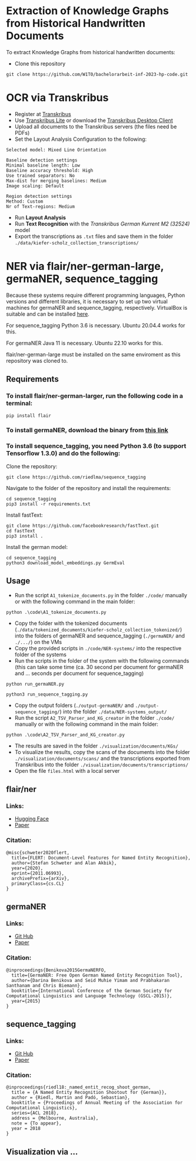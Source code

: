 # Extraction of Knowledge Graphs from Historical Handwritten Documents

To extract Knowledge Graphs from historical handwritten documents:

- Clone this repository

```
git clone https://github.com/W1T0/bachelorarbeit-inf-2023-hp-code.git
```

# OCR via Transkribus

- Register at [Transkribus](https://readcoop.eu/de/transkribus/)
- Use [Transkribus Lite](https://app.transkribus.eu/) or download the [Transkribus Desktop Client](https://readcoop.eu/transkribus/download/)
- Upload all documents to the Transkribus servers (the files need be PDFs)
- Set the Layout Analysis Configuration to the following:

```
Selected model: Mixed Line Orientation

Baseline detection settings
Minimal baseline length: Low
Baseline accuracy threshold: High
Use trained separators: No
Max-dist for merging baselines: Medium
Image scaling: Default

Region detection settings
Method: Custom
Nr of Text-regions: Medium
```

- Run **Layout Analysis**
- Run **Text Recognition** with the _Transkribus German Kurrent M2 (32524)_ model
- Export the transcriptions as `.txt` files and save them in the folder `./data/kiefer-scholz_collection_transcriptions/`

# NER via flair/ner-german-large, germaNER, sequence_tagging

Because these systems require different programming languages, Python versions and different libraries, it is necessary to set up two virtual machines for germaNER and sequence_tagging, respectively. VirtualBox is suitable and can be installed [here](https://www.virtualbox.org/).

For sequence_tagging Python 3.6 is necessary. Ubuntu 20.04.4 works for this.

For germaNER Java 11 is necessary. Ubuntu 22.10 works for this.

flair/ner-german-large must be installed on the same enviroment as this repository was cloned to.

## Requirements

### To install flair/ner-german-larger, run the following code in a terminal:

```
pip install flair
```

### To install germaNER, download the binary from [this link](https://github.com/tudarmstadt-lt/GermaNER/releases/download/germaNER0.9.1/GermaNER-09-09-2015.jar)

### To install sequence_tagging, you need Python 3.6 (to support Tensorflow 1.3.0) and do the following:

Clone the repository:

```
git clone https://github.com/riedlma/sequence_tagging
```

Navigate to the folder of the repository and install the requirements:

```
cd sequence_tagging
pip3 install -r requirements.txt
```

Install fastText:

```
git clone https://github.com/facebookresearch/fastText.git
cd fastText
pip3 install .
```

Install the german model:

```
cd sequence_tagging
python3 download_model_embeddings.py GermEval
```

## Usage

- Run the script `A1_tokenize_documents.py` in the folder `./code/` manually or with the following command in the main folder:

```
python .\code\A1_tokenize_documents.py
```

- Copy the folder with the tokenized documents (`./data/tokenized_documents/kiefer-scholz_collection_tokenized/`) into the folders of germaNER and sequence_tagging (`./germaNER/` and `./.../`) on the VMs
- Copy the provided scripts in `./code/NER-systems/` into the respective folder of the systems
- Run the scripts in the folder of the system with the following commands (this can take some time (ca. 30 second per document for germaNER and ... seconds per document for sequence_tagging)

```
python run_germaNER.py
```

```
python3 run_sequence_tagging.py
```

- Copy the output folders (`./output-germaNER/` and `./output-sequence_tagging/`) into the folder `./data/NER-systems_output/`
- Run the script `A2_TSV_Parser_and_KG_creator` in the folder `./code/` manually or with the following command in the main folder:

```
python .\code\A2_TSV_Parser_and_KG_creator.py
```

- The results are saved in the folder `./visualization/documents/KGs/`
- To visualize the results, copy the scans of the documents into the folder `./visualization/documents/scans/` and the transcriptions exported from Transkribus into the folder `./visualization/documents/transcriptions/`
- Open the file `files.html` with a local server

## flair/ner

### Links:

- [Hugging Face](https://huggingface.co/flair/ner-german-large)
- [Paper](https://arxiv.org/pdf/2011.06993v1.pdf)

### Citation:

```
@misc{schweter2020flert,
  title={FLERT: Document-Level Features for Named Entity Recognition},
  author={Stefan Schweter and Alan Akbik},
  year={2020},
  eprint={2011.06993},
  archivePrefix={arXiv},
  primaryClass={cs.CL}
}
```

## germaNER

### Links:

- [Git Hub](https://github.com/tudarmstadt-lt/GermaNER)
- [Paper](https://www.inf.uni-hamburg.de/en/inst/ab/lt/publications/2015-benikovaetal-gscl2015-germa.pdf)

### Citation:

```
@inproceedings{Benikova2015GermaNERFO,
  title={GermaNER: Free Open German Named Entity Recognition Tool},
  author={Darina Benikova and Seid Muhie Yimam and Prabhakaran Santhanam and Chris Biemann},
  booktitle={International Conference of the German Society for Computational Linguistics and Language Technology (GSCL-2015)},
  year={2015}
}
```

## sequence_tagging

### Links:

- [Git Hub](https://github.com/riedlma/sequence_tagging)
- [Paper](https://aclanthology.org/P18-2020/)

### Citation:

```
@inproceedings{riedl18:_named_entit_recog_shoot_german,
  title = {A Named Entity Recognition Shootout for {German}},
  author = {Riedl, Martin and Padó, Sebastian},
  booktitle = {Proceedings of Annual Meeting of the Association for Computational Linguistics},
  series={ACL 2018},
  address = {Melbourne, Australia},
  note = {To appear},
  year = 2018
}

```

## Visualization via ...
